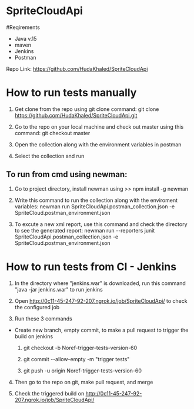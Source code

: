 # SpriteCloudApi

#Reqirements
- Java v.15
- maven
- Jenkins
- Postman

Repo Link: https://github.com/HudaKhaled/SpriteCloudApi

# How to run tests manually

1. Get clone from the repo using git clone command: git clone https://github.com/HudaKhaled/SpriteCloudApi.git

2. Go to the repo on your local machine and check out master using this command: git checkout master

3. Open the collection along with the environment variables in postman

4. Select the collection and run

## To run from cmd using newman:

 1. Go to project directory, install newman using >> npm install -g newman
 
 3. Write this command to run the collection along with the enviroment variables: 
 newman run SpriteCloudApi.postman_collection.json -e SpriteCloud.postman_environment.json
 
 4. To excute a new xml report, use this command and check the directory to see the generated report:
 newman run --reporters junit SpriteCloudApi.postman_collection.json -e SpriteCloud.postman_environment.json


# How to run tests from CI - Jenkins
1. In the directory where "jenkins.war" is downloaded, run this command "java -jar jenkins.war" to run jenkins

2. Open http://0c11-45-247-92-207.ngrok.io/job/SpriteCloudApi/ to check the configured job

3. Run these 3 commands
 - Create new branch, empty commit, to make a pull request to trigger the build on jenkins

    1. git checkout -b Noref-trigger-tests-version-60

    2. git commit --allow-empty -m "trigger tests"

    3. git push -u origin Noref-trigger-tests-version-60

4. Then go to the repo on git, make pull request, and merge

5. Check the triggered build on http://0c11-45-247-92-207.ngrok.io/job/SpriteCloudApi/
